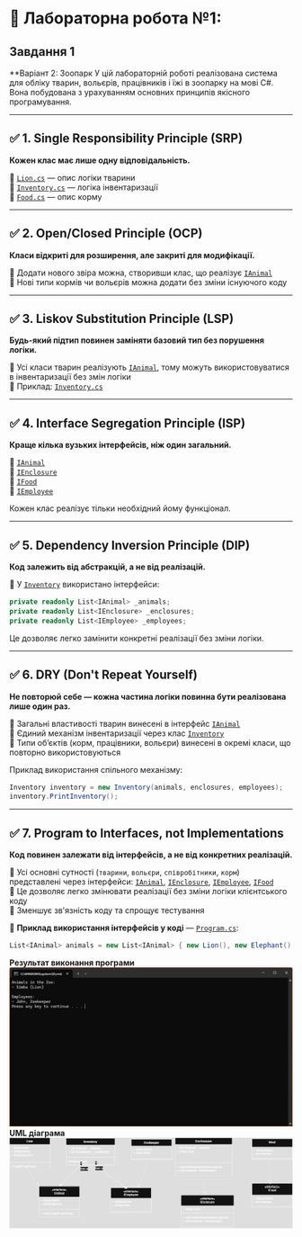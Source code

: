 # 📘 Лабораторна робота №1: 
## Завдання 1 
**Варіант 2: Зоопарк
У цій лабораторній роботі реалізована система для обліку тварин, вольєрів, працівників і їжі в зоопарку на мові C#. Вона побудована з урахуванням основних принципів якісного програмування.

---

## ✅ 1. Single Responsibility Principle (SRP)

**Кожен клас має лише одну відповідальність.**

🔹 [`Lion.cs`](./Models/Lion.cs#L3) — опис логіки тварини  
🔹 [`Inventory.cs`](./Services/Inventory.cs#L3) — логіка інвентаризації  
🔹 [`Food.cs`](./Models/Food.cs) — опис корму

---

## ✅ 2. Open/Closed Principle (OCP)

**Класи відкриті для розширення, але закриті для модифікації.**

🔹 Додати нового звіра можна, створивши клас, що реалізує [`IAnimal`](./Interfaces/IAnimal.cs)  
🔹 Нові типи кормів чи вольєрів можна додати без зміни існуючого коду

---

## ✅ 3. Liskov Substitution Principle (LSP)

**Будь-який підтип повинен заміняти базовий тип без порушення логіки.**

🔹 Усі класи тварин реалізують [`IAnimal`](./Interfaces/IAnimal.cs), тому можуть використовуватися в інвентаризації без змін логіки  
🔹 Приклад: [`Inventory.cs`](./Services/Inventory.cs#L10)

---

## ✅ 4. Interface Segregation Principle (ISP)

**Краще кілька вузьких інтерфейсів, ніж один загальний.**

🔹 [`IAnimal`](./Interfaces/IAnimal.cs)  
🔹 [`IEnclosure`](./Interfaces/IEnclosure.cs)  
🔹 [`IFood`](./Interfaces/IFood.cs)  
🔹 [`IEmployee`](./Interfaces/IEmployee.cs)

Кожен клас реалізує тільки необхідний йому функціонал.

---

## ✅ 5. Dependency Inversion Principle (DIP)

**Код залежить від абстракцій, а не від реалізацій.**

🔹 У [`Inventory`](./Services/Inventory.cs) використано інтерфейси:

```csharp
private readonly List<IAnimal> _animals;
private readonly List<IEnclosure> _enclosures;
private readonly List<IEmployee> _employees;
```
Це дозволяє легко замінити конкретні реалізації без зміни логіки.

---

## ✅ 6. DRY (Don't Repeat Yourself)

**Не повторюй себе — кожна частина логіки повинна бути реалізована лише один раз.**

🔹 Загальні властивості тварин винесені в інтерфейс [`IAnimal`](./Interfaces/IAnimal.cs)  
🔹 Єдиний механізм інвентаризації через клас [`Inventory`](./Services/Inventory.cs)  
🔹 Типи об’єктів (корм, працівники, вольєри) винесені в окремі класи, що повторно використовуються

Приклад використання спільного механізму:
```csharp
Inventory inventory = new Inventory(animals, enclosures, employees);
inventory.PrintInventory();
```
---

## ✅ 7. Program to Interfaces, not Implementations

**Код повинен залежати від інтерфейсів, а не від конкретних реалізацій.**

🔹 Усі основні сутності (`тварини`, `вольєри`, `співробітники`, `корм`) представлені через інтерфейси: [`IAnimal`](./Interfaces/IAnimal.cs), [`IEnclosure`](./Interfaces/IEnclosure.cs), [`IEmployee`](./Interfaces/IEmployee.cs), [`IFood`](./Interfaces/IFood.cs)  
🔹 Це дозволяє легко змінювати реалізації без зміни логіки клієнтського коду  
🔹 Зменшує зв'язність коду та спрощує тестування

📄 **Приклад використання інтерфейсів у коді** — [`Program.cs`](./Program.cs#L10):

```csharp
List<IAnimal> animals = new List<IAnimal> { new Lion(), new Elephant() };
```

 **Результат виконання програми**
![Результат виконання програми](./image/photo_2025-04-14_01-55-10.jpg)
**UML діаграма**
![UML діаграма](./image/lab1.drawio.png)
